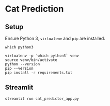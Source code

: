 # Cat Prediction


## Setup


Ensure Python 3, `virtualenv` and `pip` are installed.

```console
which python3

virtualenv -p `which python3` venv
source venv/bin/activate
python --version
pip --version
pip install -r requirements.txt 
```


## Streamlit


```console
streamlit run cat_predictor_app.py
```
